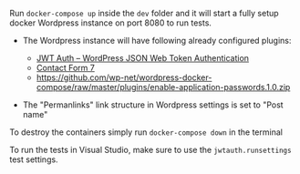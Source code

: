 Run `docker-compose up` inside the `dev` folder and it will start a fully setup docker Wordpress instance on port 8080 to run tests.

- The Wordpress instance will have following already configured plugins:
  - [JWT Auth – WordPress JSON Web Token Authentication](https://wordpress.org/plugins/jwt-auth/)
  - [Contact Form 7](https://wordpress.org/plugins/contact-form-7/)
  - https://github.com/wp-net/wordpress-docker-compose/raw/master/plugins/enable-application-passwords.1.0.zip

- The "Permanlinks" link structure in Wordpress settings is set to "Post name"

To destroy the containers simply run `docker-compose down` in the terminal

To run the tests in Visual Studio, make sure to use the `jwtauth.runsettings` test settings.